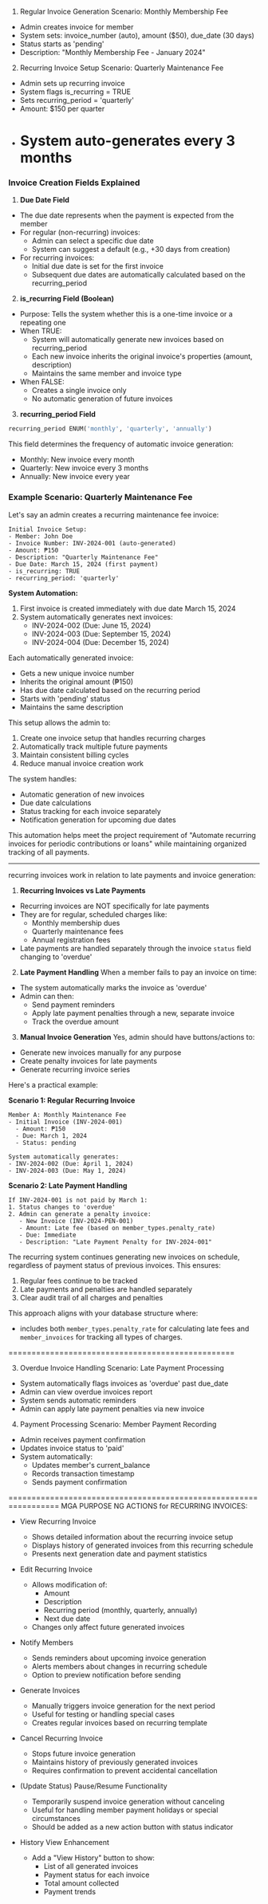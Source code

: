 1. Regular Invoice Generation
   Scenario: Monthly Membership Fee

- Admin creates invoice for member
- System sets: invoice_number (auto), amount ($50), due_date (30 days)
- Status starts as 'pending'
- Description: "Monthly Membership Fee - January 2024"

2. Recurring Invoice Setup
   Scenario: Quarterly Maintenance Fee

- Admin sets up recurring invoice
- System flags is_recurring = TRUE
- Sets recurring_period = 'quarterly'
- Amount: $150 per quarter
- # System auto-generates every 3 months

### Invoice Creation Fields Explained

1. **Due Date Field**

- The due date represents when the payment is expected from the member
- For regular (non-recurring) invoices:
  - Admin can select a specific due date
  - System can suggest a default (e.g., +30 days from creation)
- For recurring invoices:
  - Initial due date is set for the first invoice
  - Subsequent due dates are automatically calculated based on the recurring_period

2. **is_recurring Field (Boolean)**

- Purpose: Tells the system whether this is a one-time invoice or a repeating one
- When TRUE:
  - System will automatically generate new invoices based on recurring_period
  - Each new invoice inherits the original invoice's properties (amount, description)
  - Maintains the same member and invoice type
- When FALSE:
  - Creates a single invoice only
  - No automatic generation of future invoices

3. **recurring_period Field**

```sql
recurring_period ENUM('monthly', 'quarterly', 'annually')
```

This field determines the frequency of automatic invoice generation:

- Monthly: New invoice every month
- Quarterly: New invoice every 3 months
- Annually: New invoice every year

### Example Scenario: Quarterly Maintenance Fee

Let's say an admin creates a recurring maintenance fee invoice:

```
Initial Invoice Setup:
- Member: John Doe
- Invoice Number: INV-2024-001 (auto-generated)
- Amount: ₱150
- Description: "Quarterly Maintenance Fee"
- Due Date: March 15, 2024 (first payment)
- is_recurring: TRUE
- recurring_period: 'quarterly'
```

**System Automation:**

1. First invoice is created immediately with due date March 15, 2024
2. System automatically generates next invoices:
   - INV-2024-002 (Due: June 15, 2024)
   - INV-2024-003 (Due: September 15, 2024)
   - INV-2024-004 (Due: December 15, 2024)

Each automatically generated invoice:

- Gets a new unique invoice number
- Inherits the original amount (₱150)
- Has due date calculated based on the recurring period
- Starts with 'pending' status
- Maintains the same description

This setup allows the admin to:

1. Create one invoice setup that handles recurring charges
2. Automatically track multiple future payments
3. Maintain consistent billing cycles
4. Reduce manual invoice creation work

The system handles:

- Automatic generation of new invoices
- Due date calculations
- Status tracking for each invoice separately
- Notification generation for upcoming due dates

This automation helps meet the project requirement of "Automate recurring invoices for periodic contributions or loans" while maintaining organized tracking of all payments.

---

recurring invoices work in relation to late payments and invoice generation:

1. **Recurring Invoices vs Late Payments**

- Recurring invoices are NOT specifically for late payments
- They are for regular, scheduled charges like:
  - Monthly membership dues
  - Quarterly maintenance fees
  - Annual registration fees
- Late payments are handled separately through the invoice `status` field changing to 'overdue'

2. **Late Payment Handling**
   When a member fails to pay an invoice on time:

- The system automatically marks the invoice as 'overdue'
- Admin can then:
  - Send payment reminders
  - Apply late payment penalties through a new, separate invoice
  - Track the overdue amount

3. **Manual Invoice Generation**
   Yes, admin should have buttons/actions to:

- Generate new invoices manually for any purpose
- Create penalty invoices for late payments
- Generate recurring invoice series

Here's a practical example:

**Scenario 1: Regular Recurring Invoice**

```
Member A: Monthly Maintenance Fee
- Initial Invoice (INV-2024-001)
  - Amount: ₱150
  - Due: March 1, 2024
  - Status: pending

System automatically generates:
- INV-2024-002 (Due: April 1, 2024)
- INV-2024-003 (Due: May 1, 2024)
```

**Scenario 2: Late Payment Handling**

```
If INV-2024-001 is not paid by March 1:
1. Status changes to 'overdue'
2. Admin can generate a penalty invoice:
   - New Invoice (INV-2024-PEN-001)
   - Amount: Late fee (based on member_types.penalty_rate)
   - Due: Immediate
   - Description: "Late Payment Penalty for INV-2024-001"
```

The recurring system continues generating new invoices on schedule, regardless of payment status of previous invoices. This ensures:

1. Regular fees continue to be tracked
2. Late payments and penalties are handled separately
3. Clear audit trail of all charges and penalties

This approach aligns with your database structure where:

- <mcfile name="db-design.sql" path="c:\xampp\htdocs\bulsu-school\account-receivable-system-project\storage\sql\updated\db-design.sql"></mcfile> includes both `member_types.penalty_rate` for calculating late fees and `member_invoices` for tracking all types of charges.

=================================================

3. Overdue Invoice Handling
   Scenario: Late Payment Processing

- System automatically flags invoices as 'overdue' past due_date
- Admin can view overdue invoices report
- System sends automatic reminders
- Admin can apply late payment penalties via new invoice

4. Payment Processing
   Scenario: Member Payment Recording

- Admin receives payment confirmation
- Updates invoice status to 'paid'
- System automatically:
  - Updates member's current_balance
  - Records transaction timestamp
  - Sends payment confirmation

=================================================================
MGA PURPOSE NG ACTIONS for RECURRING INVOICES:

- View Recurring Invoice

  - Shows detailed information about the recurring invoice setup
  - Displays history of generated invoices from this recurring schedule
  - Presents next generation date and payment statistics

- Edit Recurring Invoice

  - Allows modification of:
    - Amount
    - Description
    - Recurring period (monthly, quarterly, annually)
    - Next due date
  - Changes only affect future generated invoices

- Notify Members

  - Sends reminders about upcoming invoice generation
  - Alerts members about changes in recurring schedule
  - Option to preview notification before sending

- Generate Invoices

  - Manually triggers invoice generation for the next period
  - Useful for testing or handling special cases
  - Creates regular invoices based on recurring template

- Cancel Recurring Invoice

  - Stops future invoice generation
  - Maintains history of previously generated invoices
  - Requires confirmation to prevent accidental cancellation

- (Update Status) Pause/Resume Functionality

  - Temporarily suspend invoice generation without canceling
  - Useful for handling member payment holidays or special circumstances
  - Should be added as a new action button with status indicator

- History View Enhancement
  - Add a "View History" button to show:
    - List of all generated invoices
    - Payment status for each invoice
    - Total amount collected
    - Payment trends
